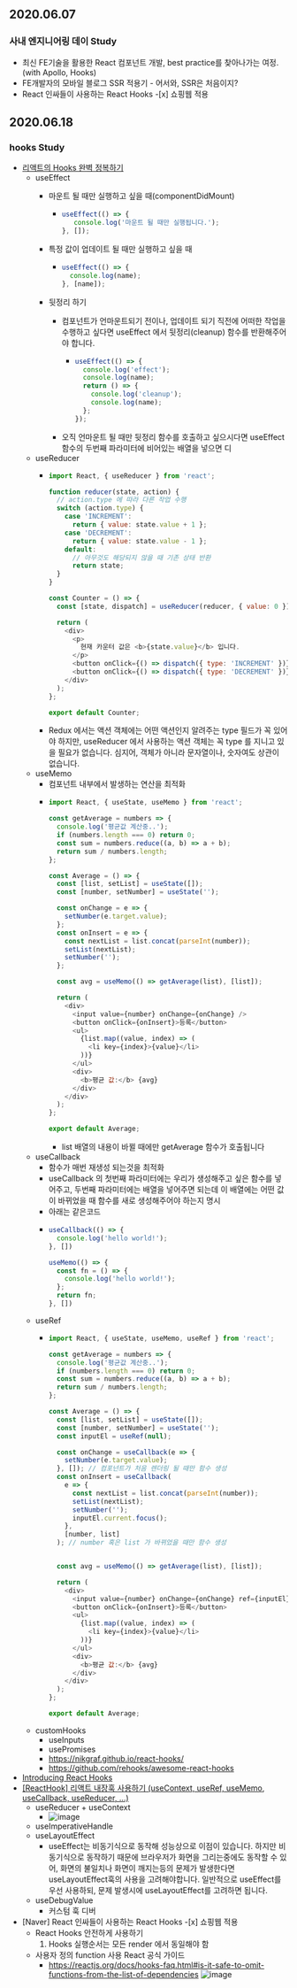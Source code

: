 
## 2020.06.07
### 사내 엔지니어링 데이 Study
- 최신 FE기술을 활용한 React 컴포넌트 개발, best practice를 찾아나가는 여정. (with Apollo, Hooks)
- FE개발자의 모바일 블로그 SSR 적용기 - 어서와, SSR은 처음이지?
- React 인싸들이 사용하는 React Hooks -[x] 쇼핑웹 적용

## 2020.06.18
### hooks Study
- [리액트의 Hooks 완벽 정복하기](https://velog.io/@velopert/react-hooks#23-%EB%92%B7%EC%A0%95%EB%A6%AC-%ED%95%98%EA%B8%B0)
   * useEffect
       * 마운트 될 때만 실행하고 싶을 때(componentDidMount)

         * ``` javascript 
           useEffect(() => {
              console.log('마운트 될 때만 실행됩니다.');
           }, []);
           ```

       *  특정 값이 업데이트 될 때만 실행하고 싶을 때
           *   ``` javascript
               useEffect(() => {
                 console.log(name);
               }, [name]);

       * 뒷정리 하기
           * 컴포넌트가 언마운트되기 전이나, 업데이트 되기 직전에 어떠한 작업을 수행하고 싶다면 useEffect 에서 뒷정리(cleanup) 함수를 반환해주어야 합니다.
               * ``` javascript
                 useEffect(() => {
                   console.log('effect');
                   console.log(name);
                   return () => {
                     console.log('cleanup');
                     console.log(name);
                   };
                 });
                 ```
           * 오직 언마운트 될 때만 뒷정리 함수를 호출하고 싶으시다면 useEffect 함수의 두번째 파라미터에 비어있는 배열을 넣으면 디
   * useReducer
       * ``` javascript 
         import React, { useReducer } from 'react';

         function reducer(state, action) {
           // action.type 에 따라 다른 작업 수행
           switch (action.type) {
             case 'INCREMENT':
               return { value: state.value + 1 };
             case 'DECREMENT':
               return { value: state.value - 1 };
             default:
               // 아무것도 해당되지 않을 때 기존 상태 반환
               return state;
           }
         }

         const Counter = () => {
           const [state, dispatch] = useReducer(reducer, { value: 0 });

           return (
             <div>
               <p>
                 현재 카운터 값은 <b>{state.value}</b> 입니다.
               </p>
               <button onClick={() => dispatch({ type: 'INCREMENT' })}>+1</button>
               <button onClick={() => dispatch({ type: 'DECREMENT' })}>-1</button>
             </div>
           );
         };

         export default Counter;
         ```
       * Redux 에서는 액션 객체에는 어떤 액션인지 알려주는 type 필드가 꼭 있어야 하지만, useReducer 에서 사용하는 액션 객체는 꼭 type 를 지니고 있을 필요가 없습니다. 심지어, 객체가 아니라 문자열이나, 숫자여도 상관이 없습니다.
   * useMemo
       * 컴포넌트 내부에서 발생하는 연산을 최적화
       * ``` javascript 
         import React, { useState, useMemo } from 'react';

         const getAverage = numbers => {
           console.log('평균값 계산중..');
           if (numbers.length === 0) return 0;
           const sum = numbers.reduce((a, b) => a + b);
           return sum / numbers.length;
         };

         const Average = () => {
           const [list, setList] = useState([]);
           const [number, setNumber] = useState('');

           const onChange = e => {
             setNumber(e.target.value);
           };
           const onInsert = e => {
             const nextList = list.concat(parseInt(number));
             setList(nextList);
             setNumber('');
           };

           const avg = useMemo(() => getAverage(list), [list]);

           return (
             <div>
               <input value={number} onChange={onChange} />
               <button onClick={onInsert}>등록</button>
               <ul>
                 {list.map((value, index) => (
                   <li key={index}>{value}</li>
                 ))}
               </ul>
               <div>
                 <b>평균 값:</b> {avg}
               </div>
             </div>
           );
         };

         export default Average;
         ```
           * list 배열의 내용이 바뀔 때에만 getAverage 함수가 호출됩니다
   * useCallback
       * 함수가 매번 재생성 되는것을 최적화
       * useCallback 의 첫번째 파라미터에는 우리가 생성해주고 싶은 함수를 넣어주고, 두번째 파라미터에는 배열을 넣어주면 되는데 이 배열에는 어떤 값이 바뀌었을 때 함수를 새로 생성해주어야 하는지 명시
       * 아래는 같은코드
       * ``` javascript 
         useCallback(() => {
           console.log('hello world!');
         }, [])

         useMemo(() => {
           const fn = () => {
             console.log('hello world!');
           };
           return fn;
         }, [])
         ```
   * useRef
       * ``` javascript 
         import React, { useState, useMemo, useRef } from 'react';

         const getAverage = numbers => {
           console.log('평균값 계산중..');
           if (numbers.length === 0) return 0;
           const sum = numbers.reduce((a, b) => a + b);
           return sum / numbers.length;
         };

         const Average = () => {
           const [list, setList] = useState([]);
           const [number, setNumber] = useState('');
           const inputEl = useRef(null);

           const onChange = useCallback(e => {
             setNumber(e.target.value);
           }, []); // 컴포넌트가 처음 렌더링 될 때만 함수 생성
           const onInsert = useCallback(
             e => {
               const nextList = list.concat(parseInt(number));
               setList(nextList);
               setNumber('');
               inputEl.current.focus();
             },
             [number, list]
           ); // number 혹은 list 가 바뀌었을 때만 함수 생성


           const avg = useMemo(() => getAverage(list), [list]);

           return (
             <div>
               <input value={number} onChange={onChange} ref={inputEl} />
               <button onClick={onInsert}>등록</button>
               <ul>
                 {list.map((value, index) => (
                   <li key={index}>{value}</li>
                 ))}
               </ul>
               <div>
                 <b>평균 값:</b> {avg}
               </div>
             </div>
           );
         };

         export default Average;
         ```
   * customHooks
       * useInputs
       * usePromises
       * https://nikgraf.github.io/react-hooks/
       * https://github.com/rehooks/awesome-react-hooks
- [Introducing React Hooks](https://john015.github.io/introducing-react-hooks)
- [[ReactHook] 리액트 내장훅 사용하기 (useContext, useRef, useMemo, useCallback, useReducer, ...)](https://velog.io/@kwonh/ReactHook-%EB%A6%AC%EC%95%A1%ED%8A%B8-%EB%82%B4%EC%9E%A5%ED%9B%85-%EC%82%AC%EC%9A%A9%ED%95%98%EA%B8%B0-useContext-useRef-useMemo-useCallback-useReducer-)
   - useReducer + useContext
      - ![image](https://user-images.githubusercontent.com/20143765/84997616-c7dce580-b189-11ea-8d39-480644aad248.png)
   - useImperativeHandle
   - useLayoutEffect
      - useEffect는 비동기식으로 동작해 성능상으로 이점이 있습니다. 하지만 비동기식으로 동작하기 때문에 브라우저가 화면을 그리는중에도 동작할 수 있어, 화면의 불일치나 화면이 깨지는등의 문제가 발생한다면 useLayoutEffect훅의 사용을 고려해야합니다. 일반적으로 useEffect를 우선 사용하되, 문제 발생시에 useLayoutEffect를 고려하면 됩니다.
   - useDebugValue 
      - 커스텀 훅 디버
- [Naver] React 인싸들이 사용하는 React Hooks -[x] 쇼핑웹 적용
   - React Hooks 안전하게 사용하기
      1. Hooks 실행순서는 모든 render 에서 동일해야 함
   - 사용자 정의 function 사용 React 공식 가이드
      - https://reactjs.org/docs/hooks-faq.html#is-it-safe-to-omit-functions-from-the-list-of-dependencies
      ![image](https://user-images.githubusercontent.com/20143765/85001773-0d4fe180-b18f-11ea-9102-ee427ad65aca.png)

